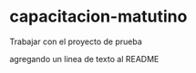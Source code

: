 # capacitacion-matutino
Trabajar con el proyecto de prueba 

agregando un linea de texto al README

